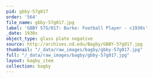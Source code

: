 ```yaml
---
pid: gbby-57g017
order: '564'
file_name: gbby-57g017.jpg
label: 'GBBY 57G/017: Burke: Football Player - c1930s'
_date: 1930s
object_type: glass plate negative
source: http://archives.nd.edu/Bagby/GBBY-57g017.jpg
thumbnail: "/_data/raw_images/bagby/gbby-57g017.jpg"
full: "/_data/raw_images/bagby/gbby-57g017.jpg"
layout: bagby_item
collection: bagby
---
```

